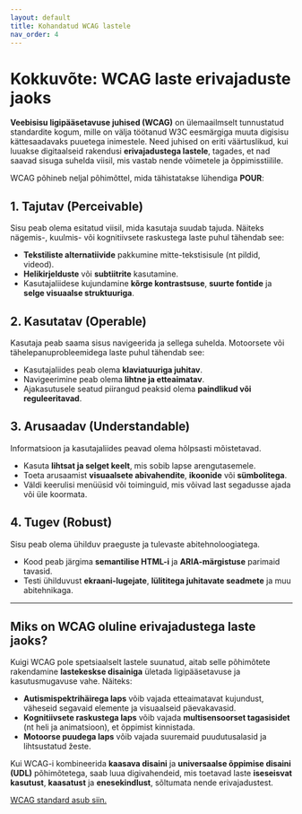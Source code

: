 ```yaml
---
layout: default
title: Kohandatud WCAG lastele
nav_order: 4
---
```


# Kokkuvõte: WCAG laste erivajaduste jaoks

**Veebisisu ligipääsetavuse juhised (WCAG)** on ülemaailmselt tunnustatud standardite kogum, mille on välja töötanud W3C eesmärgiga muuta digisisu kättesaadavaks puuetega inimestele. Need juhised on eriti väärtuslikud, kui luuakse digitaalseid rakendusi **erivajadustega lastele**, tagades, et nad saavad sisuga suhelda viisil, mis vastab nende võimetele ja õppimisstiilile.

WCAG põhineb neljal põhimõttel, mida tähistatakse lühendiga **POUR**:

## 1. Tajutav (Perceivable)

Sisu peab olema esitatud viisil, mida kasutaja suudab tajuda. Näiteks nägemis-, kuulmis- või kognitiivsete raskustega laste puhul tähendab see:

- **Tekstiliste alternatiivide** pakkumine mitte-tekstisisule (nt pildid, videod).
- **Helikirjelduste** või **subtiitrite** kasutamine.
- Kasutajaliidese kujundamine **kõrge kontrastsuse**, **suurte fontide** ja **selge visuaalse struktuuriga**.

## 2. Kasutatav (Operable)

Kasutaja peab saama sisus navigeerida ja sellega suhelda. Motoorsete või tähelepanuprobleemidega laste puhul tähendab see:

- Kasutajaliides peab olema **klaviatuuriga juhitav**.
- Navigeerimine peab olema **lihtne ja etteaimatav**.
- Ajakasutusele seatud piirangud peaksid olema **paindlikud või reguleeritavad**.

## 3. Arusaadav (Understandable)

Informatsioon ja kasutajaliides peavad olema hõlpsasti mõistetavad.

- Kasuta **lihtsat ja selget keelt**, mis sobib lapse arengutasemele.
- Toeta arusaamist **visuaalsete abivahendite**, **ikoonide** või **sümbolitega**.
- Väldi keerulisi menüüsid või toiminguid, mis võivad last segadusse ajada või üle koormata.

## 4. Tugev (Robust)

Sisu peab olema ühilduv praeguste ja tulevaste abitehnoloogiatega.

- Kood peab järgima **semantilise HTML-i** ja **ARIA-märgistuse** parimaid tavasid.
- Testi ühilduvust **ekraani-lugejate**, **lülititega juhitavate seadmete** ja muu abitehnikaga.

---

## Miks on WCAG oluline erivajadustega laste jaoks?

Kuigi WCAG pole spetsiaalselt lastele suunatud, aitab selle põhimõtete rakendamine **lastekeskse disainiga** ületada ligipääsetavuse ja kasutusmugavuse vahe. Näiteks:

- **Autismispektrihäirega laps** võib vajada etteaimatavat kujundust, väheseid segavaid elemente ja visuaalseid päevakavasid.
- **Kognitiivsete raskustega laps** võib vajada **multisensoorset tagasisidet** (nt heli ja animatsioon), et õppimist kinnistada.
- **Motoorse puudega laps** võib vajada suuremaid puudutusalasid ja lihtsustatud žeste.

Kui WCAG-i kombineerida **kaasava disaini** ja **universaalse õppimise disaini (UDL)** põhimõtetega, saab luua digivahendeid, mis toetavad laste **iseseisvat kasutust**, **kaasatust** ja **enesekindlust**, sõltumata nende erivajadustest.

[WCAG standard asub siin.](https://www.w3.org/WAI/standards-guidelines/wcag/)
